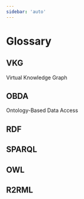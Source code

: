 ```yaml
---
sidebar: 'auto'
---
```


# Glossary

## VKG
Virtual Knowledge Graph

## OBDA
Ontology-Based Data Access

## RDF

## SPARQL

## OWL

## R2RML

